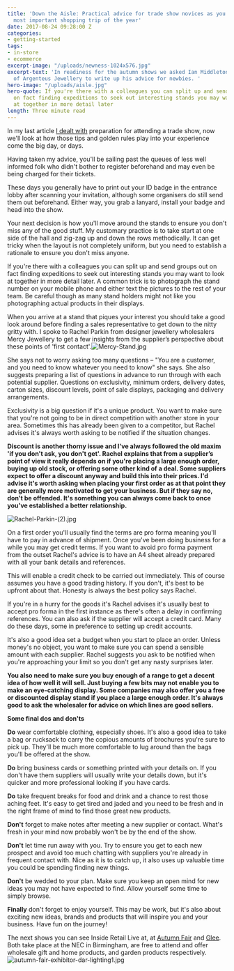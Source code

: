 ```yaml
---
title: 'Down the Aisle: Practical advice for trade show novices as you navigate the
  most important shopping trip of the year'
date: 2017-08-24 09:28:00 Z
categories:
- getting-started
tags:
- in-store
- ecommerce
excerpt-image: "/uploads/newness-1024x576.jpg"
excerpt-text: 'In readiness for the autumn shows we asked Ian Middleton, MD and Co-Founder
  of Argenteus Jewellery to write up his advice for newbies. '
hero-image: "/uploads/aisle.jpg"
hero-quote: If you're there with a colleagues you can split up and send groups out
  on fact finding expeditions to seek out interesting stands you may want to look
  at together in more detail later
length: Three minute read
---
```


In my last article [I dealt with](http://insideretail.com/articles/How-to-get-ready-for-trade-shows/) preparation for attending a trade show, now we'll look at how those tips and golden rules play into your experience come the big day, or days.

Having taken my advice, you'll be sailing past the queues of less well informed folk who didn't bother to register beforehand and may even be being charged for their tickets.

These days you generally have to print out your ID badge in the entrance lobby after scanning your invitation, although some organisers do still send them out beforehand.  Either way, you grab a lanyard, install your badge and head into the show.

Your next decision is how you'll move around the stands to ensure you don't miss any of the good stuff.  My customary practice is to take start at one side of the hall and zig-zag up and down the rows methodically.  It can get tricky when the layout is not completely uniform, but you need to establish a rationale to ensure you don't miss anyone.

If you're there with a colleagues you can split up and send groups out on fact finding expeditions to seek out interesting stands you may want to look at together in more detail later.  A common trick is to photograph the stand number on your mobile phone and either text the pictures to the rest of your team.  Be careful though as many stand holders might not like you photographing actual products in their displays.

When you arrive at a stand that piques your interest you should take a good look around before finding a sales representative to get down to the nitty gritty with.  I spoke to Rachel Parkin from designer jewellery wholesalers Mercy Jewellery to get a few insights from the supplier’s perspective about these points of 'first contact'.![Mercy-Stand.jpg](/uploads/Mercy-Stand.jpg)

She says not to worry asking too many questions – "You are a customer, and you need to know whatever you need to know" she says. She also suggests preparing a list of questions in advance to run through with each potential supplier.  Questions on exclusivity, minimum orders, delivery dates, carton sizes, discount levels, point of sale displays, packaging and delivery arrangements.

Exclusivity is a big question if it's a unique product.  You want to make sure that you're not going to be in direct competition with another store in your area.  Sometimes this has already been given to a competitor, but Rachel advises it's always worth asking to be notified if the situation changes.

**Discount is another thorny issue and I've always followed the old maxim 'if you don't ask, you don't get'. Rachel explains that from a supplier’s point of view it really depends on if you're placing a large enough order, buying up old stock, or offering some other kind of a deal.  Some suppliers expect to offer a discount anyway and build this into their prices.  I'd advise it's worth asking when placing your first order as at that point they are generally more motivated to get your business.  But if they say no, don't be offended.  It's something you can always come back to once you've established a better relationship.**

![Rachel-Parkin-(2).jpg](/uploads/Rachel-Parkin-(2).jpg)

On a first order you'll usually find the terms are pro forma meaning you'll have to pay in advance of shipment.  Once you've been doing business for a while you may get credit terms.  If you want to avoid pro forma payment from the outset Rachel's advice is to have an A4 sheet already prepared with all your bank details and references.

This will enable a credit check to be carried out immediately.  This of course assumes you have a good trading history.  If you don't, it's best to be upfront about that.  Honesty is always the best policy says Rachel.

If you're in a hurry for the goods it's Rachel advises it's usually best to accept pro forma in the first instance as there's often a delay in confirming references.  You can also ask if the supplier will accept a credit card.  Many do these days, some in preference to setting up credit accounts.

It's also a good idea set a budget when you start to place an order.  Unless money's no object, you want to make sure you can spend a sensible amount with each supplier.  Rachel suggests you ask to be notified when you're approaching your limit so you don't get any nasty surprises later.

**You also need to make sure you buy enough of a range to get a decent idea of how well it will sell.  Just buying a few bits may not enable you to make an eye-catching display.  Some companies may also offer you a free or discounted display stand if you place a large enough order.  It's always good to ask the wholesaler for advice on which lines are good sellers.**

**Some final dos and don'ts**

**Do** wear comfortable clothing, especially shoes.  It's also a good idea to take a bag or rucksack to carry the copious amounts of brochures you're sure to pick up.  They'll be much more comfortable to lug around than the bags you'll be offered at the show.

**Do** bring business cards or something printed with your details on.  If you don't have them suppliers will usually write your details down, but it's quicker and more professional looking if you have cards.

**Do** take frequent breaks for food and drink and a chance to rest those aching feet. It's easy to get tired and jaded and you need to be fresh and in the right frame of mind to find those great new products.

**Don't** forget to make notes after meeting a new supplier or contact.  What's fresh in your mind now probably won't be by the end of the show.

**Don't** let time run away with you.  Try to ensure you get to each new prospect and avoid too much chatting with suppliers you're already in frequent contact with.  Nice as it is to catch up, it also uses up valuable time you could be spending finding new things.

**Don't** be wedded to your plan.  Make sure you keep an open mind for new ideas you may not have expected to find.  Allow yourself some time to simply browse.

**Finally** don't forget to enjoy yourself.  This may be work, but it's also about exciting new ideas, brands and products that will inspire you and your business.  Have fun on the journey!

The next shows you can see Inside Retail Live at, at [Autumn Fair](https://www.autumnfair.com/) and [Glee](https://www.gleebirmingham.com/). Both take place at the NEC in Birmingham, are free to attend and offer wholesale gift and home products, and garden products respectively.
![autumn-fair-exhibitor-dar-lighting1.jpg](/uploads/autumn-fair-exhibitor-dar-lighting1.jpg)